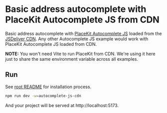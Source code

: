 # Basic address autocomplete with PlaceKit Autocomplete JS from CDN

Basic address autocomplete with [PlaceKit Autocomplete JS](https://github.com/placekit/autocomplete-js) loaded from the [JSDeliver CDN](https://www.jsdelivr.com/package/npm/@placekit/autocomplete-js). Any other Autocomplete JS example would work with PlaceKit Autocomplete JS loaded from CDN.

**NOTE:** You won't need Vite to run PlaceKit from CDN. We're using it here just to share the same environment variable across all examples.

## Run

See [root README](../../README.md) for installation process.

```sh
npm run dev -w=autocomplete-js-cdn
```

And your project will be served at http://localhost:5173.

